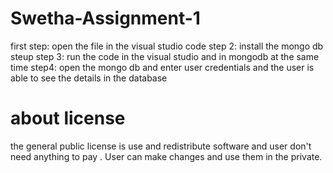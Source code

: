 # Swetha-Assignment-1
first step:
open the file in the visual studio code 
step 2:
install the mongo db steup
step 3:
run the code in the visual studio and in mongodb at the same time
step4:
open the mongo db and enter user credentials and the user  is able to see the details in the database 


# about license 
the general public license is use and redistribute software and user don't need anything to pay . User can make changes and use them in the private.

